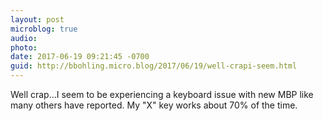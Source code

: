 ```yaml
---
layout: post
microblog: true
audio: 
photo: 
date: 2017-06-19 09:21:45 -0700
guid: http://bbohling.micro.blog/2017/06/19/well-crapi-seem.html
---
```

Well crap...I seem to be experiencing a keyboard issue with new MBP like many others have reported. My "X" key works about 70% of the time.
